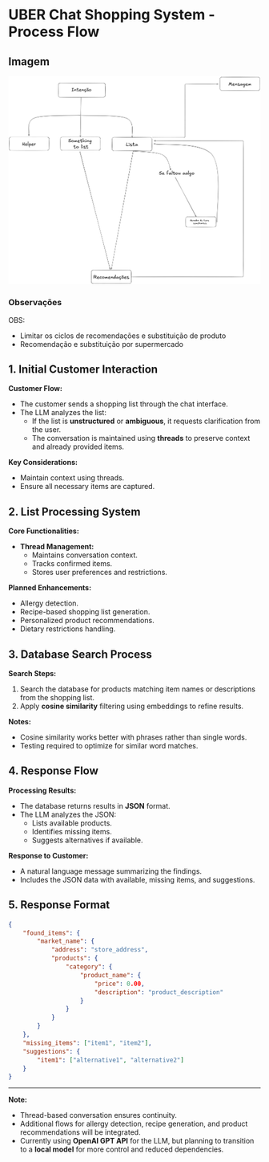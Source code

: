 # UBER Chat Shopping System - Process Flow

## Imagem
![Fluxo de processamento de LLMs](llm_flow.png)

### Observações
OBS:
- Limitar os ciclos de recomendações e substituição de produto
- Recomendação e substituição por supermercado

## 1. Initial Customer Interaction

**Customer Flow:**
- The customer sends a shopping list through the chat interface.
- The LLM analyzes the list:
  - If the list is **unstructured** or **ambiguous**, it requests clarification from the user.
  - The conversation is maintained using **threads** to preserve context and already provided items.

**Key Considerations:**
- Maintain context using threads.
- Ensure all necessary items are captured.

## 2. List Processing System

**Core Functionalities:**
- **Thread Management:**
  - Maintains conversation context.
  - Tracks confirmed items.
  - Stores user preferences and restrictions.

**Planned Enhancements:**
- Allergy detection.
- Recipe-based shopping list generation.
- Personalized product recommendations.
- Dietary restrictions handling.

## 3. Database Search Process

**Search Steps:**
1. Search the database for products matching item names or descriptions from the shopping list.
2. Apply **cosine similarity** filtering using embeddings to refine results.

**Notes:**
- Cosine similarity works better with phrases rather than single words.
- Testing required to optimize for similar word matches.

## 4. Response Flow

**Processing Results:**
- The database returns results in **JSON** format.
- The LLM analyzes the JSON:
  - Lists available products.
  - Identifies missing items.
  - Suggests alternatives if available.

**Response to Customer:**
- A natural language message summarizing the findings.
- Includes the JSON data with available, missing items, and suggestions.

## 5. Response Format

```json
{
    "found_items": {
        "market_name": {
            "address": "store_address",
            "products": {
                "category": {
                    "product_name": {
                        "price": 0.00,
                        "description": "product_description"
                    }
                }
            }
        }
    },
    "missing_items": ["item1", "item2"],
    "suggestions": {
        "item1": ["alternative1", "alternative2"]
    }
}
```

---
**Note:**
- Thread-based conversation ensures continuity.
- Additional flows for allergy detection, recipe generation, and product recommendations will be integrated.
- Currently using **OpenAI GPT API** for the LLM, but planning to transition to a **local model** for more control and reduced dependencies.

